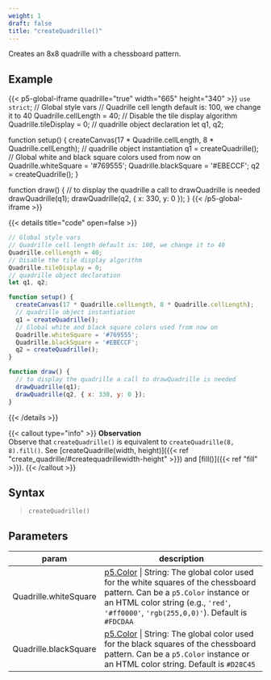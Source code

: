 ```yaml
---
weight: 1
draft: false
title: "createQuadrille()"
---
```


Creates an 8x8 quadrille with a chessboard pattern.

## Example

{{< p5-global-iframe quadrille="true" width="665" height="340" >}}
`use strict`;
// Global style vars
// Quadrille cell length default is: 100, we change it to 40
Quadrille.cellLength = 40;
// Disable the tile display algorithm
Quadrille.tileDisplay = 0;
// quadrille object declaration
let q1, q2;

function setup() {
  createCanvas(17 * Quadrille.cellLength, 8 * Quadrille.cellLength);
  // quadrille object instantiation
  q1 = createQuadrille();
  // Global white and black square colors used from now on
  Quadrille.whiteSquare = '#769555';
  Quadrille.blackSquare = '#EBECCF';
  q2 = createQuadrille();
}

function draw() {
  // to display the quadrille a call to drawQuadrille is needed
  drawQuadrille(q1);
  drawQuadrille(q2, { x: 330, y: 0 });
}
{{< /p5-global-iframe >}}

{{< details title="code" open=false >}}
```js
// Global style vars
// Quadrille cell length default is: 100, we change it to 40
Quadrille.cellLength = 40;
// Disable the tile display algorithm
Quadrille.tileDisplay = 0;
// quadrille object declaration
let q1, q2;

function setup() {
  createCanvas(17 * Quadrille.cellLength, 8 * Quadrille.cellLength);
  // quadrille object instantiation
  q1 = createQuadrille();
  // Global white and black square colors used from now on
  Quadrille.whiteSquare = '#769555';
  Quadrille.blackSquare = '#EBECCF';
  q2 = createQuadrille();
}

function draw() {
  // to display the quadrille a call to drawQuadrille is needed
  drawQuadrille(q1);
  drawQuadrille(q2, { x: 330, y: 0 });
}
```
{{< /details >}}

{{< callout type="info" >}}
**Observation**\
Observe that `createQuadrille()` is equivalent to `createQuadrille(8, 8).fill()`. See [createQuadrille(width, height)]({{< ref "create_quadrille/#createquadrillewidth-height" >}}) and [fill()]({{< ref "fill" >}}).
{{< /callout >}}

## Syntax

> `createQuadrille()`

## Parameters

| param | description                                                                                   |
|-------|-----------------------------------------------------------------------------------------------|
| Quadrille.whiteSquare | [p5.Color](https://p5js.org/reference/#/p5.Color) \| String: The global color used for the white squares of the chessboard pattern. Can be a `p5.Color` instance or an HTML color string (e.g., `'red'`, `'#ff0000'`, `'rgb(255,0,0)'`). Default is `#FDCDAA` |
| Quadrille.blackSquare | [p5.Color](https://p5js.org/reference/#/p5.Color) \| String: The global color used for the black squares of the chessboard pattern. Can be a `p5.Color` instance or an HTML color string. Default is `#D28C45` |